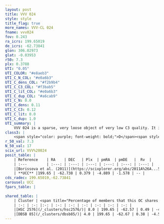 ```yaml
---
layout: post
title: VVV 024
style: style
title_flag: true
more_names: VVV-CL 024
fname: vvv024
fov: 0.243
ra_icrs: 199.65019
de_icrs: -62.73841
glon: 306.02973
glat: -0.03953
r50: 7.3
plx: 0.3788
UTI: "0.05"
UTI_COLOR: "#e8aeb3"
UTI_C_N_COL: "#e0a6b3"
UTI_C_dens_COL: "#f2b9b4"
UTI_C_C3_COL: "#f3bab5"
UTI_C_lit_COL: "#e0a6b3"
UTI_C_dup_COL: "#a6cab9"
UTI_C_N: 0.0
UTI_C_dens: 0.11
UTI_C_C3: 0.12
UTI_C_lit: 0.0
UTI_C_dup: 1.0
UTI_summary: |
    VVV 024 is a sparse, very loose object of very low C3 quality. It is rarely studied in the literature, with no articles listed in the last 14 years. This object shares a very small percentage of members with 2 later reported entries.<br><br><span style="color: #99180f; font-weight: bold;">Warning: </span>contains less than 25 stars with <i>P>0.5</i> estimated.
class3: |
    <span style="color: purple; font-weight: bold;">D</span><span style="color: red; font-weight: bold;">C</span>
r_50_val: 7.3
N_50_val: 17
scix_url: VVV%20024
posit_table: |
    | Reference    | RA    | DEC   | Plx  | pmRA  | pmDE   |  Rv  |
    | :---         | :---: | :---: | :---: | :---: | :---: | :---: |
    |[Borissova et al. (2011)](https://scixplorer.org/abs/2011A%26A...532A.131B) | 199.688 | -62.744 | -- | -- | -- | -- |
    | **UCC** |199.65 | -62.738 | 0.379 | -4.889 | -1.578 | -- | 
cds_radec: 199.65019,-62.73841
carousel: UCC
fpars_table: |
    
shared_table: |
    | Cluster | <span title="Percentage of members that this OC shares with the ones listed">%</span>   | RA   | DEC   | Plx   | pmRA  | pmDE  | Rv | UTI |
    | :-: | :-: |:-: | :-: | :-: | :-: | :-: | :-: | :-: |
    |[HSC 2576](/_clusters/hsc2576/)| 8.0 | 199.65 | -62.57 | 0.49 | -4.3 | -1.74 | -29.39 |0.35 |
    |[DBSB 85](/_clusters/dbsb85/)| 4.0 | 199.65 | -62.67 | 0.38 | -4.5 | -1.88 | -38.19 |0.2 |
---
```

